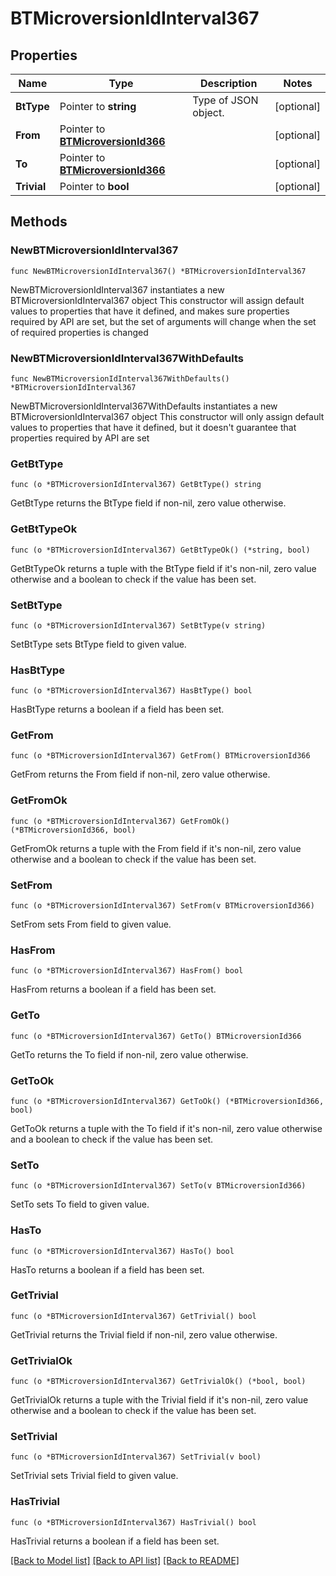 # BTMicroversionIdInterval367

## Properties

Name | Type | Description | Notes
------------ | ------------- | ------------- | -------------
**BtType** | Pointer to **string** | Type of JSON object. | [optional] 
**From** | Pointer to [**BTMicroversionId366**](BTMicroversionId366.md) |  | [optional] 
**To** | Pointer to [**BTMicroversionId366**](BTMicroversionId366.md) |  | [optional] 
**Trivial** | Pointer to **bool** |  | [optional] 

## Methods

### NewBTMicroversionIdInterval367

`func NewBTMicroversionIdInterval367() *BTMicroversionIdInterval367`

NewBTMicroversionIdInterval367 instantiates a new BTMicroversionIdInterval367 object
This constructor will assign default values to properties that have it defined,
and makes sure properties required by API are set, but the set of arguments
will change when the set of required properties is changed

### NewBTMicroversionIdInterval367WithDefaults

`func NewBTMicroversionIdInterval367WithDefaults() *BTMicroversionIdInterval367`

NewBTMicroversionIdInterval367WithDefaults instantiates a new BTMicroversionIdInterval367 object
This constructor will only assign default values to properties that have it defined,
but it doesn't guarantee that properties required by API are set

### GetBtType

`func (o *BTMicroversionIdInterval367) GetBtType() string`

GetBtType returns the BtType field if non-nil, zero value otherwise.

### GetBtTypeOk

`func (o *BTMicroversionIdInterval367) GetBtTypeOk() (*string, bool)`

GetBtTypeOk returns a tuple with the BtType field if it's non-nil, zero value otherwise
and a boolean to check if the value has been set.

### SetBtType

`func (o *BTMicroversionIdInterval367) SetBtType(v string)`

SetBtType sets BtType field to given value.

### HasBtType

`func (o *BTMicroversionIdInterval367) HasBtType() bool`

HasBtType returns a boolean if a field has been set.

### GetFrom

`func (o *BTMicroversionIdInterval367) GetFrom() BTMicroversionId366`

GetFrom returns the From field if non-nil, zero value otherwise.

### GetFromOk

`func (o *BTMicroversionIdInterval367) GetFromOk() (*BTMicroversionId366, bool)`

GetFromOk returns a tuple with the From field if it's non-nil, zero value otherwise
and a boolean to check if the value has been set.

### SetFrom

`func (o *BTMicroversionIdInterval367) SetFrom(v BTMicroversionId366)`

SetFrom sets From field to given value.

### HasFrom

`func (o *BTMicroversionIdInterval367) HasFrom() bool`

HasFrom returns a boolean if a field has been set.

### GetTo

`func (o *BTMicroversionIdInterval367) GetTo() BTMicroversionId366`

GetTo returns the To field if non-nil, zero value otherwise.

### GetToOk

`func (o *BTMicroversionIdInterval367) GetToOk() (*BTMicroversionId366, bool)`

GetToOk returns a tuple with the To field if it's non-nil, zero value otherwise
and a boolean to check if the value has been set.

### SetTo

`func (o *BTMicroversionIdInterval367) SetTo(v BTMicroversionId366)`

SetTo sets To field to given value.

### HasTo

`func (o *BTMicroversionIdInterval367) HasTo() bool`

HasTo returns a boolean if a field has been set.

### GetTrivial

`func (o *BTMicroversionIdInterval367) GetTrivial() bool`

GetTrivial returns the Trivial field if non-nil, zero value otherwise.

### GetTrivialOk

`func (o *BTMicroversionIdInterval367) GetTrivialOk() (*bool, bool)`

GetTrivialOk returns a tuple with the Trivial field if it's non-nil, zero value otherwise
and a boolean to check if the value has been set.

### SetTrivial

`func (o *BTMicroversionIdInterval367) SetTrivial(v bool)`

SetTrivial sets Trivial field to given value.

### HasTrivial

`func (o *BTMicroversionIdInterval367) HasTrivial() bool`

HasTrivial returns a boolean if a field has been set.


[[Back to Model list]](../README.md#documentation-for-models) [[Back to API list]](../README.md#documentation-for-api-endpoints) [[Back to README]](../README.md)


